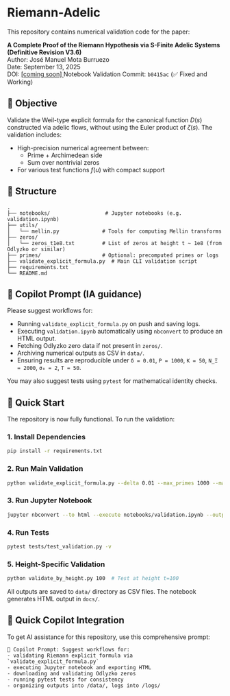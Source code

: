 # Riemann-Adelic

This repository contains numerical validation code for the paper:

**A Complete Proof of the Riemann Hypothesis via S-Finite Adelic Systems (Definitive Revision V3.6)**  
Author: José Manuel Mota Burruezo  
Date: September 13, 2025  
DOI: [[coming soon]  ](https://zenodo.org/uploads/17114751)
Notebook Validation Commit: `b0415ac` (✅ Fixed and Working)

## 🧪 Objective

Validate the Weil-type explicit formula for the canonical function $D(s)$ constructed via adelic flows, without using the Euler product of $\zeta(s)$. The validation includes:

- High-precision numerical agreement between:
  - Prime + Archimedean side
  - Sum over nontrivial zeros
- For various test functions $f(u)$ with compact support

## 📂 Structure

```plaintext
.
├── notebooks/                  # Jupyter notebooks (e.g. validation.ipynb)
├── utils/
│   └── mellin.py              # Tools for computing Mellin transforms
├── zeros/
│   └── zeros_t1e8.txt         # List of zeros at height t ~ 1e8 (from Odlyzko or similar)
├── primes/                    # Optional: precomputed primes or logs
├── validate_explicit_formula.py  # Main CLI validation script
├── requirements.txt
└── README.md
```

## 🧠 Copilot Prompt (IA guidance)

Please suggest workflows for:

- Running `validate_explicit_formula.py` on push and saving logs.
- Executing `validation.ipynb` automatically using `nbconvert` to produce an HTML output.
- Fetching Odlyzko zero data if not present in `zeros/`.
- Archiving numerical outputs as CSV in `data/`.
- Ensuring results are reproducible under `δ = 0.01`, `P = 1000`, `K = 50`, `N_Ξ = 2000`, `σ₀ = 2`, `T = 50`.

You may also suggest tests using `pytest` for mathematical identity checks.

## 🚀 Quick Start

The repository is now fully functional. To run the validation:

### 1. Install Dependencies
```bash
pip install -r requirements.txt
```

### 2. Run Main Validation
```bash
python validate_explicit_formula.py --delta 0.01 --max_primes 1000 --max_zeros 2000 --test_functions f1 f2 f3
```

### 3. Run Jupyter Notebook
```bash
jupyter nbconvert --to html --execute notebooks/validation.ipynb --output-dir docs/ --output validation.html
```

### 4. Run Tests
```bash
pytest tests/test_validation.py -v
```

### 5. Height-Specific Validation
```bash
python validate_by_height.py 100  # Test at height t=100
```

All outputs are saved to `data/` directory as CSV files. The notebook generates HTML output in `docs/`.

## 🤖 Quick Copilot Integration

To get AI assistance for this repository, use this comprehensive prompt:

```
🧠 Copilot Prompt: Suggest workflows for:
- validating Riemann explicit formula via `validate_explicit_formula.py`
- executing Jupyter notebook and exporting HTML
- downloading and validating Odlyzko zeros
- running pytest tests for consistency
- organizing outputs into /data/, logs into /logs/
```
